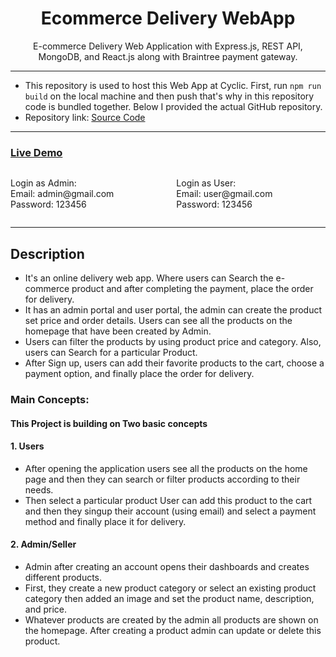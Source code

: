 <div align="center">
  <h1>Ecommerce Delivery WebApp</h1>
    <p>
    E-commerce Delivery Web Application with Express.js, REST API, MongoDB, and React.js along with Braintree payment gateway.
  </p>
</div>

<hr />

- This repository is used to host this Web App at Cyclic. First, run `npm run build` on the local machine and then push that's why in this repository code is bundled together. Below I provided the actual GitHub repository.
- Repository link: <a href= "https://github.com/Shubhashis-Roy/Ecommerce-Delivery-WebApp" > Source Code </a>

<hr/>

<h3> <a href= "https://charming-lime-scallop.cyclic.cloud" >Live Demo</a> </h3>

<div style="display:flex;">
<p>Login as Admin: <br/> Email: admin@gmail.com <br/> Password: 123456 </p>
<p style="margin-left:100px;">Login as User: <br/> Email: user@gmail.com <br/> Password: 123456 </p>
</div>

<hr />

<h2>Description</h2>
<ul>
<li> It's an online delivery web app. Where users can Search the e-commerce product and after completing the payment, place the order for delivery. </li>
<li> It has an admin portal and user portal, the admin can create the product set price and order details. Users can see all the products on the homepage that have been created by Admin. </li>
<li> Users can filter the products by using product price and category. Also, users can Search for a particular Product.</li>
<li> After Sign up, users can add their favorite products to the cart, choose a payment option, and finally place the order for delivery. </li>
</ul>

### Main Concepts:

#### This Project is building on Two basic concepts

#### 1. Users

<ul>                                                              
<li> After opening the application users see all the products on the home page and then they can search or filter products according to their needs. </li>   
<li> Then select a particular product User can add this product to the cart and then they singup their account (using email) and select a payment method and finally place it for delivery. </li> 
</ul>

#### 2. Admin/Seller

<ul>
<li> Admin after creating an account opens their dashboards and creates different products.</li>
<li>  First, they create a new product category or select an existing product category then added an image and set the product name, description, and price. </li>
<li> Whatever products are created by the admin all products are shown on the homepage. After creating a product admin can update or delete this product. </li>
</ul>
